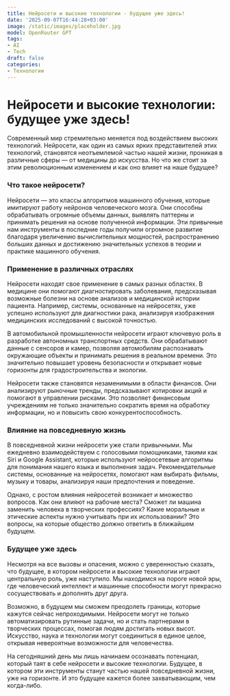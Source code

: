 ```yaml
---
title: Нейросети и высокие технологии - будущее уже здесь!
date: '2025-09-07T16:44:28+03:00'
image: /static/images/placeholder.jpg
model: OpenRouter GPT
tags:
- AI
- Tech
draft: false
categories:
- Технологии
---
```


# Нейросети и высокие технологии: будущее уже здесь!

Современный мир стремительно меняется под воздействием высоких технологий. Нейросети, как один из самых ярких представителей этих технологий, становятся неотъемлемой частью нашей жизни, проникая в различные сферы — от медицины до искусства. Но что же стоит за этим революционным изменением и как оно влияет на наше будущее?

### Что такое нейросети?

Нейросети — это классы алгоритмов машинного обучения, которые имитируют работу нейронов человеческого мозга. Они способны обрабатывать огромные объемы данных, выявлять паттерны и принимать решения на основе полученной информации. Эти привычные нам инструменты в последние годы получили огромное развитие благодаря увеличению вычислительных мощностей, распространению больших данных и достижению значительных успехов в теории и практике машинного обучения.

### Применение в различных отраслях

Нейросети находят свое применение в самых разных областях. В медицине они помогают диагностировать заболевания, предсказывая возможные болезни на основе анализов и медицинской истории пациента. Например, системы, основанные на нейросетях, уже успешно используют для диагностики рака, анализируя изображения медицинских исследований с высокой точностью.

В автомобильной промышленности нейросети играют ключевую роль в разработке автономных транспортных средств. Они обрабатывают данные с сенсоров и камер, позволяя автомобилям распознавать окружающие объекты и принимать решения в реальном времени. Это значительно повышает уровень безопасности и открывает новые горизонты для градостроительства и экологии.

Нейросети также становятся незаменимыми в области финансов. Они анализируют рыночные тренды, предсказывают котировки акций и помогают в управлении рисками. Это позволяет финансовым учреждениям не только значительно сократить время на обработку информации, но и повысить свою конкурентоспособность.

### Влияние на повседневную жизнь

В повседневной жизни нейросети уже стали привычными. Мы ежедневно взаимодействуем с голосовыми помощниками, такими как Siri и Google Assistant, которые используют нейросетевые алгоритмы для понимания нашего языка и выполнения задач. Рекомендательные системы, основанные на нейросетях, помогают нам выбирать фильмы, музыку и товары, анализируя наши предпочтения и поведение.

Однако, с ростом влияния нейросетей возникает и множество вопросов. Как они влияют на рабочие места? Сможет ли машина заменить человека в творческих профессиях? Какие моральные и этические аспекты нужно учитывать при их использовании? Это вопросы, на которые общество должно ответить в ближайшем будущем.

### Будущее уже здесь

Несмотря на все вызовы и опасения, можно с уверенностью сказать, что будущее, в котором нейросети и высокие технологии играют центральную роль, уже наступило. Мы находимся на пороге новой эры, где человеческий интеллект и машинные способности могут прекрасно сосуществовать и дополнять друг друга.

Возможно, в будущем мы сможем преодолеть границы, которые кажутся сейчас непроходимыми. Нейросети могут не только автоматизировать рутинные задачи, но и стать партнерами в творческих процессах, помогая людям достигать новых высот. Искусство, наука и технологии могут соединиться в единое целое, открывая невероятные возможности для человечества.

На сегодняшний день мы лишь начинаем осознавать потенциал, который таят в себе нейросети и высокие технологии. Будущее, в котором эти инструменты станут частью нашей повседневной жизни, уже на горизонте. И это будущее кажется более захватывающим, чем когда-либо.
